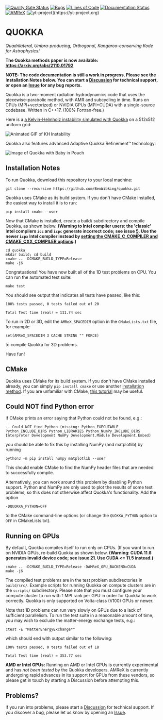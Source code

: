 [![Quality Gate Status](https://sonarcloud.io/api/project_badges/measure?project=BenWibking_TwoMomentRad&metric=alert_status&token=5049c56ffe08dcc83afd5ca4c8e0d951a2836652)](https://sonarcloud.io/dashboard?id=BenWibking_TwoMomentRad)
[![Bugs](https://sonarcloud.io/api/project_badges/measure?project=BenWibking_TwoMomentRad&metric=bugs&token=5049c56ffe08dcc83afd5ca4c8e0d951a2836652)](https://sonarcloud.io/dashboard?id=BenWibking_TwoMomentRad)
[![Lines of Code](https://sonarcloud.io/api/project_badges/measure?project=BenWibking_TwoMomentRad&metric=ncloc&token=5049c56ffe08dcc83afd5ca4c8e0d951a2836652)](https://sonarcloud.io/dashboard?id=BenWibking_TwoMomentRad)
[![Documentation Status](https://readthedocs.org/projects/quokka-code/badge/?version=latest)](https://quokka-code.readthedocs.io/en/latest/?badge=latest)
[![AMReX](https://amrex-codes.github.io/badges/powered%20by-AMReX-red.svg)](https://amrex-codes.github.io)
[![yt-project](https://img.shields.io/static/v1?label="works%20with"&message="yt"&color="blueviolet")](https://yt-project.org)

# QUOKKA
*Quadrilateral, Umbra-producing, Orthogonal, Kangaroo-conserving Kode for Astrophysics!*

**The Quokka methods paper is now available: https://arxiv.org/abs/2110.01792**

**NOTE: The code documentation is still a work in progress. Please see the Installation Notes below. You can start a [Discussion](https://github.com/BenWibking/quokka/discussions) for technical support, or open an [Issue](https://github.com/BenWibking/quokka/issues) for any bug reports.**

Quokka is a two-moment radiation hydrodynamics code that uses the piecewise-parabolic method, with AMR and subcycling in time. Runs on CPUs (MPI+vectorized) or NVIDIA GPUs (MPI+CUDA) with a single-source codebase. Written in C++17. (100% Fortran-free.)

Here is a [a Kelvin-Helmholz instability simulated with Quokka](https://vimeo.com/714653592) on a 512x512 uniform grid:

![Animated GIF of KH Instability](https://videoapi-muybridge.vimeocdn.com/animated-thumbnails/image/1f468be6-6d7b-4d53-a02c-4dd8f3ad5154.gif?ClientID=vimeo-core-prod&Date=1653705774&Signature=9bea89d5c9657180391a9538a10fd4f8f7099025)

Quokka also features advanced Adaptive Quokka Refinement:tm: technology:

![Image of Quokka with Baby in Pouch](extern/quokka2.png)

## Installation Notes

To run Quokka, download this repository to your local machine:
```
git clone --recursive https://github.com/BenWibking/quokka.git
```
Quokka uses CMake as its build system. If you don't have CMake installed, the easiest way to install it is to run:
```
pip install cmake --user
```
Now that CMake is installed, create a build/ subdirectory and compile Quokka, as shown below. **(Warning to Intel compiler users: the 'classic' Intel compilers `icc` and `icpc` generate incorrect code; see issue [5](https://github.com/BenWibking/quokka/issues/5). Use the newer `icpx` Intel compiler instead by [setting the CMAKE_C_COMPILER and CMAKE_CXX_COMPILER options](https://cmake.org/cmake/help/latest/variable/CMAKE_LANG_COMPILER.html).)**
```
cd quokka
mkdir build; cd build
cmake .. -DCMAKE_BUILD_TYPE=Release
make -j6
```
Congratuations! You have now built all of the 1D test problems on CPU. You can run the automated test suite:
```
make test
```
You should see output that indicates all tests have passed, like this:
```
100% tests passed, 0 tests failed out of 20

Total Test time (real) = 111.74 sec
```
To run in 2D or 3D, edit the `AMReX_SPACEDIM` option in the `CMakeLists.txt` file, for example:
```
set(AMReX_SPACEDIM 3 CACHE STRING "" FORCE)
```
to compile Quokka for 3D problems.

Have fun!

## CMake
Quokka uses CMake for its build system. If you don't have CMake installed already, you can simply `pip install cmake` or use another [installation method](https://cliutils.gitlab.io/modern-cmake/chapters/intro/installing.html). If you are unfamiliar with CMake, [this tutorial](https://hsf-training.github.io/hsf-training-cmake-webpage/) may be useful.

## Could NOT find Python error
If CMake prints an error saying that Python could not be found, e.g.:
```
-- Could NOT find Python (missing: Python_EXECUTABLE Python_INCLUDE_DIRS Python_LIBRARIES Python_NumPy_INCLUDE_DIRS Interpreter Development NumPy Development.Module Development.Embed)
```
you should be able to fix this by installing NumPy (and matplotlib) by running
```
python3 -m pip install numpy matplotlib --user
```
This should enable CMake to find the NumPy header files that are needed to successfully compile.

Alternatively, you can work around this problem by disabling Python support. Python and NumPy are only used to plot the results of some test problems, so this does not otherwise affect Quokka's functionality. Add the option
```
-DQUOKKA_PYTHON=OFF
```
to the CMake command-line options (or change the `QUOKKA_PYTHON` option to `OFF` in CMakeLists.txt).

## Running on GPUs
By default, Quokka compiles itself to run only on CPUs. (If you want to run on NVIDIA GPUs, re-build Quokka as shown below. **(Warning: CUDA 11.6 generates invalid device code; see issue [21](https://github.com/BenWibking/quokka/issues/21). Use CUDA <= 11.5 instead.)**
```
cmake .. -DCMAKE_BUILD_TYPE=Release -DAMReX_GPU_BACKEND=CUDA
make -j6
```
The compiled test problems are in the test problem subdirectories in `build/src/`. Example scripts for running Quokka on compute clusters are in the `scripts/` subdirectory. Please note that you must configure your compute cluster to run with 1 MPI rank per GPU in order for Quokka to work correctly. Quokka is only supported on Volta-class (V100) GPUs or newer.

Note that 1D problems can run very slowly on GPUs due to a lack of sufficient parallelism. To run the test suite in a reasonable amount of time, you may wish to exclude the matter-energy exchange tests, e.g.:
```
ctest -E "MatterEnergyExchange*"
```
which should end with output similar to the following:
```
100% tests passed, 0 tests failed out of 18

Total Test time (real) = 353.77 sec
```

**AMD or Intel GPUs:** Running on AMD or Intel GPUs is currently experimental and has *not been tested* by the Quokka developers. AMReX is currently undergoing rapid advances in its support for GPUs from these vendors, so please get in touch by starting a Discussion before attempting this.

## Problems?
If you run into problems, please start a [Discussion](https://github.com/BenWibking/quokka/discussions) for technical support. If you discover a bug, please let us know by opening an [Issue](https://github.com/BenWibking/quokka/issues).
